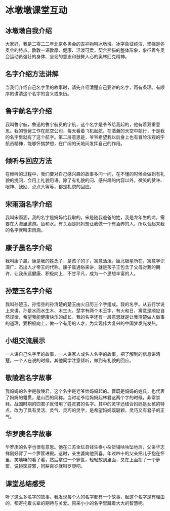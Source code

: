 # 冰墩墩课堂互动

## 冰墩墩自我介绍
大家好，我是二零二二年北京冬奥会的吉祥物叫冰墩墩。冰字象征纯洁、坚强是冬奥会的特点。敦敦一语敦厚、健康、活泼可爱，契合熊猫的整体形象，象征着冬奥会运动员强壮的身体、坚韧的意志和鼓舞人心的奥林匹克精神。

## 名字介绍方法讲解
当我们介绍自己名字里的故事时，请先介绍清楚自己要讲的名字，再有条理。有顺序的讲清这个名字的含义或来历。

## 鲁宇航名字介绍
我叫鲁宇航，鲁迅的鲁宇航员的宇航，这个名字是爷爷给我起的，他有着双重意思。我的爸爸工作在航空公司，每天看着飞机起航，在浩瀚的天空中航行，于是我的名字里就有了这个航字。第二层意思是，爷爷希望我以后身上也有冒险乐观的宇航员精神，能够怀揣梦想，在广阔的天地间发挥自己的作用。

## 倾听与回应方法
在倾听的过程中，我们要对自己感兴趣的故事多问一问，在不懂的时候会做到有礼貌的提问，会用上礼貌用语。除了有礼貌的问、感兴趣的内容以外，微笑的赞许、眼神、鼓励、点点头等等，都是礼貌的回应。

## 宋雨涵名字介绍
我叫宋雨涵，我的名字是妈妈给我取的。宋是随我爸爸的姓，我是龙年生的龙，需要在大海里遨游。鱼和水。有关涵是妈妈想让我做一个有涵养的人，所以合起来我的名字就叫宋雨涵。

## 康子晨名字介绍
我叫康子晨。康是我的姓氏子，是孩子的子，寓意活泼。臣北极星所在，寓意学识深广、杰出人才帝王的代称。康子晨通俗来讲，就是孩子王包含了父母对我的期许，让我永远健康、积极向上，不甘平凡，成为一个思想丰富的人。

## 孙楚玉名字介绍
我叫孙楚玉，孙悟空的孙清楚的楚玉由火日历三个字组成。我的名字。从五行学说上来讲，孙是水而水生木、木生火。楚字有两个木玉字，有火和日，寓意是顺应自然规律，希望我能健康快乐的成长。我的名字还有一层意思就是让我清楚做人做事的道理，要积极向上，做一个有用的人才，为实现伟大复兴的中国梦发光发热。

## 小组交流展示
一人讲自己名字里的故事，一人讲家人或名人名字的故事，把了解到的信息讲清楚。一个人在说的时候，其他同学注意倾听，做到有礼貌的回应。

## 敬陵君名字故事
我妈妈的名字是敬陵君，这个名字是老爷给妈妈起的。晋既是妈妈的姓氏，也代表了妈妈的籍贯，是山西的简称。当时老爷给妈妈起林君这两个字的时候，非常崇拜。战国时期的四君子就借用了姓灵君的名字。其中的灵字还结合妈妈是女孩的特点，改为了具有灵活、灵气、灵巧的灵字，是希望妈妈既聪颖，灵巧又有君子的正气。

## 华罗庚名字故事
华罗庚的名字也很有意思。他在江苏金坛县钱生泰小杂货铺咕咕坠地后，父亲华志祥刚好背了一个箩筐进殿。这时，亲生婆向他贺喜。年过四十的父亲把儿子抱在怀里，笑嘻嘻的看了看，然后拿过一个箩筐，轻轻放到里面，又在上面扣了一个箩筐，说镜筐辟邪，同耕百岁就叫罗庚吧。

## 课堂总结感受
听了这么多名字的故事，我发现每个人的名字都有一个故事，起这个名字是有理由的，都寄托着长辈的期待与关爱。原来小小的名字里藏着大大的智慧呢。